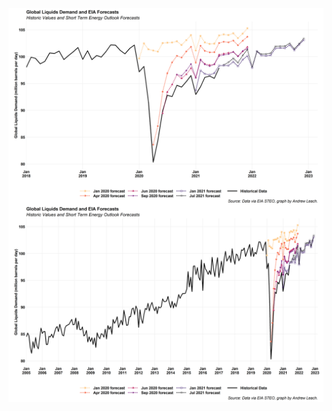 <a href="images/demand.png" target="_blank">
  <img border="0" align="center"  src="images/demand.png"/>
</a>



<a href="images/demand_long.png" target="_blank">
  <img border="0" align="center"  src="images/demand_long.png"/>
</a>

